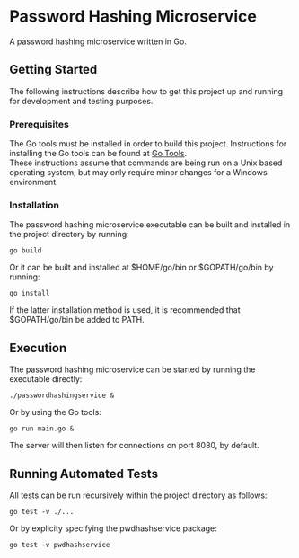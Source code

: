 # Password Hashing Microservice
A password hashing microservice written in Go.

## Getting Started
The following instructions describe how to get this project up and running for development and testing purposes.

### Prerequisites
The Go tools must be installed in order to build this project. Instructions for installing the Go tools can be found at 
[Go Tools](https://golang.org/doc/install).  
These instructions assume that commands are being run on a Unix based operating system, but may only require minor changes for a Windows environment.

### Installation
The password hashing microservice executable can be built and installed in the project directory by running:
```
go build
```
Or it can be built and installed at $HOME/go/bin or $GOPATH/go/bin by running:
```
go install
```  
If the latter installation method is used, it is recommended that $GOPATH/go/bin be added to PATH.

## Execution
The password hashing microservice can be started by running the executable directly:
```
./passwordhashingservice &
```
Or by using the Go tools:
```
go run main.go &
```
The server will then listen for connections on port 8080, by default.

## Running Automated Tests
All tests can be run recursively within the project directory as follows:
```
go test -v ./...
```
Or by explicity specifying the pwdhashservice package:
```
go test -v pwdhashservice
```
